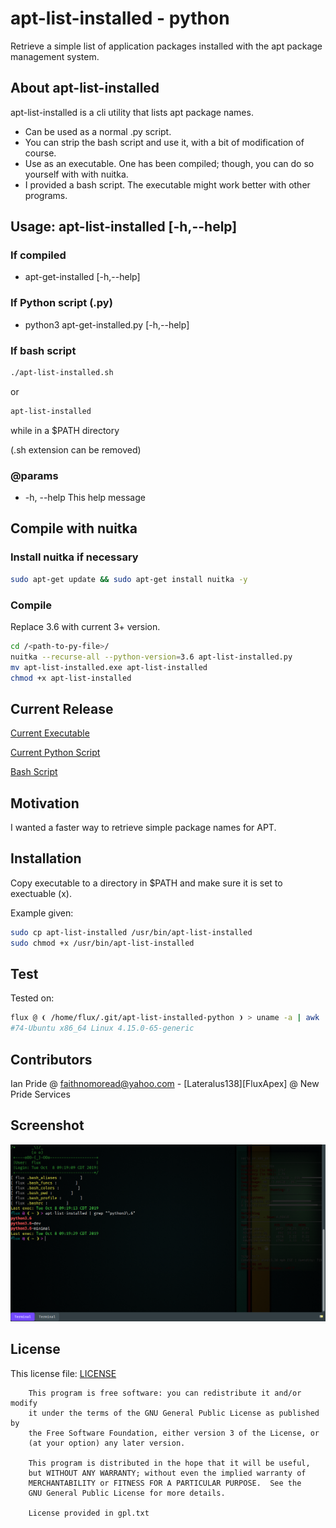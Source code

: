 # apt-list-installed - python

Retrieve a simple list of application packages installed with the apt package management system&#46;

## About apt-list-installed

apt-list-installed is a cli utility that lists apt package names&#46;

- Can be used as a normal &#46;py script&#46;
- You can strip the bash script and use it, with a bit of modification of course&#46;
- Use as an executable&#46; One has been compiled; though, you can do so yourself with with nuitka&#46;
- I provided a bash script. The executable might work better with other programs&#46;

## Usage: apt-list-installed [-h,--help]

### If compiled

- apt-get-installed [-h,--help]

### If Python script (&#46;py)

- python3 apt-get-installed&#46;py [-h,--help]

### If bash script

```bash
./apt-list-installed.sh
```

or

```bash
apt-list-installed
```

while in a &#36;PATH directory

(&#46;sh extension can be removed)

### @params

- -h, --help        This help message

## Compile with nuitka

### Install nuitka if necessary

```bash
sudo apt-get update && sudo apt-get install nuitka -y
```

### Compile

Replace 3&#46;6 with current 3+ version&#46;

```bash
cd /<path-to-py-file>/
nuitka --recurse-all --python-version=3.6 apt-list-installed.py
mv apt-list-installed.exe apt-list-installed
chmod +x apt-list-installed
```

## Current Release

[Current Executable](https://github.com/Lateralus138/apt-list-installed-python/releases/tag/1.10.7.19 "Release Page")

[Current Python Script](src/apt-list-installed.py "Python Script")

[Bash Script](src/apt-list-installed.sh "Bash Script")

## Motivation

I wanted a faster way to retrieve simple package names for APT&#46;

## Installation

Copy executable to a directory in &#36;PATH and make sure it is set to exectuable &#40;x&#41;&#46;

Example given&#58;

```bash
sudo cp apt-list-installed /usr/bin/apt-list-installed
sudo chmod +x /usr/bin/apt-list-installed
```

## Test

Tested on&#58;

```bash
flux @ ❨ /home/flux/.git/apt-list-installed-python ❩ > uname -a | awk '{print $4" "$12" "$1" "$3}'
#74-Ubuntu x86_64 Linux 4.15.0-65-generic

```

## Contributors

Ian Pride @ faithnomoread@yahoo.com - [Lateralus138][FluxApex] @ New Pride Services

## Screenshot

![apt-list-installed screen](Screenshots/apt-list-install_screena.png "apt-list-installed screenshot")

## License

This license file: [LICENSE](LICENSE "GPLV3 License File")

```LICENSE
    This program is free software: you can redistribute it and/or modify
    it under the terms of the GNU General Public License as published by
    the Free Software Foundation, either version 3 of the License, or
    (at your option) any later version.

    This program is distributed in the hope that it will be useful,
    but WITHOUT ANY WARRANTY; without even the implied warranty of
    MERCHANTABILITY or FITNESS FOR A PARTICULAR PURPOSE.  See the
    GNU General Public License for more details.

    License provided in gpl.txt

```
